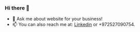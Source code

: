### Hi there 👋

- 💬 Ask me about website for your business!
- 📫 You can also reach me at: [Linkedin](https://www.linkedin.com/in/ofek-sabag-3b6b44242/) or +972527090754.
